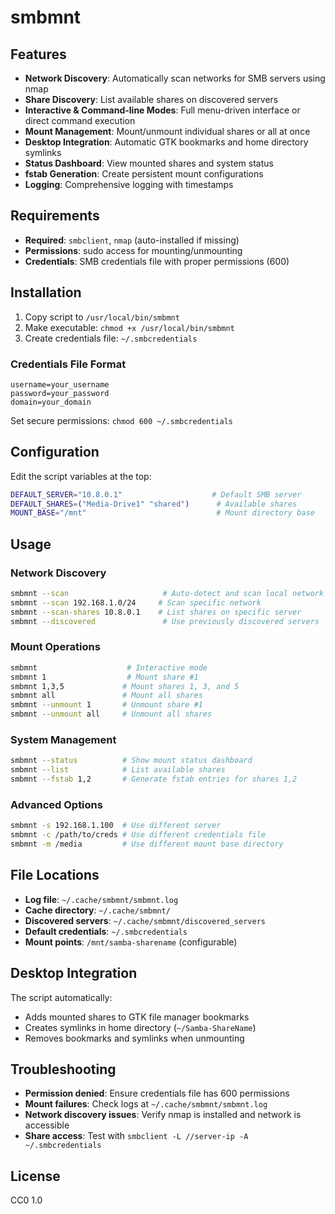 # smbmnt 
## Features

- **Network Discovery**: Automatically scan networks for SMB servers using nmap
- **Share Discovery**: List available shares on discovered servers
- **Interactive & Command-line Modes**: Full menu-driven interface or direct command execution
- **Mount Management**: Mount/unmount individual shares or all at once
- **Desktop Integration**: Automatic GTK bookmarks and home directory symlinks
- **Status Dashboard**: View mounted shares and system status
- **fstab Generation**: Create persistent mount configurations
- **Logging**: Comprehensive logging with timestamps

## Requirements

- **Required**: `smbclient`, `nmap` (auto-installed if missing)
- **Permissions**: sudo access for mounting/unmounting
- **Credentials**: SMB credentials file with proper permissions (600)

## Installation

1. Copy script to `/usr/local/bin/smbmnt`
2. Make executable: `chmod +x /usr/local/bin/smbmnt`
3. Create credentials file: `~/.smbcredentials`

### Credentials File Format

```
username=your_username
password=your_password
domain=your_domain
```

Set secure permissions: `chmod 600 ~/.smbcredentials`

## Configuration

Edit the script variables at the top:

```bash
DEFAULT_SERVER="10.8.0.1"                    # Default SMB server
DEFAULT_SHARES=("Media-Drive1" "shared")      # Available shares
MOUNT_BASE="/mnt"                             # Mount directory base
```

## Usage

### Network Discovery
```bash
smbmnt --scan                     # Auto-detect and scan local network
smbmnt --scan 192.168.1.0/24     # Scan specific network
smbmnt --scan-shares 10.8.0.1    # List shares on specific server
smbmnt --discovered               # Use previously discovered servers
```

### Mount Operations
```bash
smbmnt                    # Interactive mode
smbmnt 1                  # Mount share #1
smbmnt 1,3,5             # Mount shares 1, 3, and 5
smbmnt all               # Mount all shares
smbmnt --unmount 1       # Unmount share #1
smbmnt --unmount all     # Unmount all shares
```

### System Management
```bash
smbmnt --status          # Show mount status dashboard
smbmnt --list            # List available shares
smbmnt --fstab 1,2       # Generate fstab entries for shares 1,2
```

### Advanced Options
```bash
smbmnt -s 192.168.1.100  # Use different server
smbmnt -c /path/to/creds # Use different credentials file
smbmnt -m /media         # Use different mount base directory
```

## File Locations

- **Log file**: `~/.cache/smbmnt/smbmnt.log`
- **Cache directory**: `~/.cache/smbmnt/`
- **Discovered servers**: `~/.cache/smbmnt/discovered_servers`
- **Default credentials**: `~/.smbcredentials`
- **Mount points**: `/mnt/samba-sharename` (configurable)

## Desktop Integration

The script automatically:
- Adds mounted shares to GTK file manager bookmarks
- Creates symlinks in home directory (`~/Samba-ShareName`)
- Removes bookmarks and symlinks when unmounting

## Troubleshooting

- **Permission denied**: Ensure credentials file has 600 permissions
- **Mount failures**: Check logs at `~/.cache/smbmnt/smbmnt.log`
- **Network discovery issues**: Verify nmap is installed and network is accessible
- **Share access**: Test with `smbclient -L //server-ip -A ~/.smbcredentials`

## License

CC0 1.0
